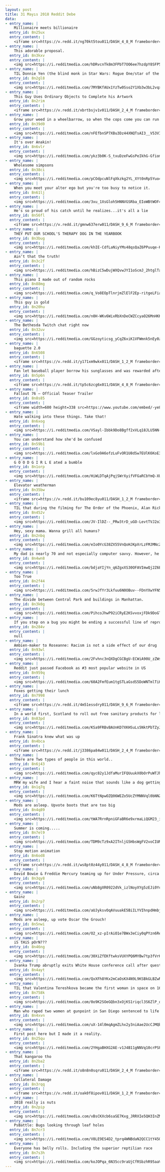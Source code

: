 ```yaml
---
layout: post
title: 31 Mayıs 2018 Reddit Debe
data:
- entry_name: |
    Millionaire meets billionaire
  entry_id: 8n25ux
  entry_content: |
    <iframe src=https://v.redd.it/ng70kt5tou011/DASH_4_8_M frameborder=0></iframe>
- entry_name: |
    This adorable proposal.
  entry_id: 8n3kxv
  entry_content: |
    <img src=https://i.redditmedia.com/hDRvcnTk8m3FPbT7OO6ee7hzdpY8SFP5YNImTRfAMhs.gif?fm=jpg&s=a0e25e223941d9055e4083011b9ac912 frameborder=0>
- entry_name: |
    TIL Donnie Yen (the blind monk in Star Wars: Rogue One/star of the Ip Man films) was once leaving a Hong Kong nightclub with his girlfriend when they were attacked by a gang who had been bothering them earlier in the night. Donnie hospitalised 8 of them.
  entry_id: 8n2gl8
  entry_content: |
    <img src=https://i.redditmedia.com/7MYBKfAUx1YzTw0Sso2Y1Xb3w3bL2vqxsrIPtgO9tmk.jpg?s=1ae55171ff752326f9294e00b339ea13 frameborder=0>
- entry_name: |
    This Guy Uses Ordinary Objects to Complete his Artwork
  entry_id: 8n2rim
  entry_content: |
    <iframe src=https://v.redd.it/xbrtbsjv1v011/DASH_2_4_M frameborder=0></iframe>
- entry_name: |
    Grow your weed in a wheelbarrow, so when the cops come you can run away with it. That’s what grandma always said.
  entry_id: 8n39d0
  entry_content: |
    <img src=https://i.redditmedia.com/nFEfbnSP7XBu3Dz44XNQTsAI3__V53VIGh5N2P1H5Go.jpg?s=c555b01bc28b5dc4af198d4ac98e5af0 frameborder=0>
- entry_name: |
    It's over Anakin!
  entry_id: 8n6vlr
  entry_content: |
    <img src=https://i.redditmedia.com/ykz3b0K-S_txuDzeFwGsPeIkhG-GfiomctvlJOEWLsA.jpg?s=b1af71af8d2fe8c7961f25b7f0554d66 frameborder=0>
- entry_name: |
    Wholesome simpsons
  entry_id: 8n38ci
  entry_content: |
    <img src=https://i.redditmedia.com/pCOdpcuNlFqXkzkg2YL_XYt0nRp5Yuo4iz2sai1sC9Q.jpg?s=f4e76b52400d7091dbc83832c84f1d0f frameborder=0>
- entry_name: |
    When you meet your alter ego but you're too busy to notice it.
  entry_id: 8n61lj
  entry_content: |
    <img src=https://i.redditmedia.com/3xu_1XsGloh5HNNVGSRba_EIoWBtWOF4gSO9A6NcDrc.jpg?s=f461da5d406541dd44d5eb7b2fbfdfaf frameborder=0>
- entry_name: |
    He's so proud of his catch until he realizes...it's all a lie
  entry_id: 8n56fl
  entry_content: |
    <iframe src=https://v.redd.it/gmnw637erw011/DASH_9_6_M frameborder=0></iframe>
- entry_name: |
    THEY PUT OUR SCHOOL'S THERAPY DOG IN THE YEARBOOK
  entry_id: 8n3bug
  entry_content: |
    <img src=https://i.redditmedia.com/khIE-CdfLaNiyYMs48qsQaZ6PPuuqe-KxjChkpWRjsA.jpg?s=0a397a4068436940f525a40377bef598 frameborder=0>
- entry_name: |
    Ain't that the truth!
  entry_id: 8n3c2f
  entry_content: |
    <img src=https://i.redditmedia.com/hBizC5wDujWXQvwJYI1oScmJ_2htglTaHPevmRWXWPQ.jpg?s=93576cbe0a0f26d8fa84f86e6b8d21b4 frameborder=0>
- entry_name: |
    This piano I made out of random rocks
  entry_id: 8n88mg
  entry_content: |
    <img src=https://i.redditmedia.com/q_Vo8EOpTlnrjmZlElF2Ep-ritgeLFiaByRFU_I--38.jpg?s=e69a78dd2704ec835d1d07e0b391ac8a frameborder=0>
- entry_name: |
    This guy is gold
  entry_id: 8n20hu
  entry_content: |
    <img src=https://i.redditmedia.com/n0H-WKv6WixRbXnDeCWZCcyaO26MnHKKN4qVbLJShTQ.jpg?s=b489d41ef1f09161e7d3b7dfd89b53a8 frameborder=0>
- entry_name: |
    The Bethesda Twitch chat right now
  entry_id: 8n32uv
  entry_content: |
    <img src=https://i.redditmedia.com/GGzoyticsg_yCqZ6xiK1VFWmnk5nEy0zXvqsOEcTGIk.png?s=bc9f50e410a18f17baa5a7e016bbdcd0 frameborder=0>
- entry_name: |
    baguette 2.0
  entry_id: 8n6508
  entry_content: |
    <iframe src=https://v.redd.it/y171xm9wkx011/DASH_1_2_M frameborder=0></iframe>
- entry_name: |
    Fan let baseball player borrow his sunglasses and was rewarded afterwards with a game ball
  entry_id: 8n5p6n
  entry_content: |
    <iframe src=https://v.redd.it/tp5c6zcg6x011/DASH_4_8_M frameborder=0></iframe>
- entry_name: |
    Fallout 76 – Official Teaser Trailer
  entry_id: 8n8s85
  entry_content: |
    <iframe width=600 height=338 src=https://www.youtube.com/embed/-ye84Zrqndo?feature=oembed&enablejsapi=1 frameborder=0 allow=autoplay; encrypted-media allowfullscreen></iframe>
- entry_name: |
    Hate walking into these things. Take that!
  entry_id: 8n6xog
  entry_content: |
    <img src=https://i.redditmedia.com/VSayl-Ibbk9Do8Bgff2xVLq18JLU5NN-Mgg6X3Mjvt4.gif?fm=jpg&s=566a98bc2b897484591edac73c671014 frameborder=0>
- entry_name: |
    You can understand how she'd be confused
  entry_id: 8n59b1
  entry_content: |
    <img src=https://i.redditmedia.com/lxGo9A6ofzLuFvOR1U8dSw7EUlK6KoE3OYtWNen7Mu0.jpg?s=2dfea92f7fa75ad9fc1efb9a58814946 frameborder=0>
- entry_name: |
    G O O D G I R L E ated a bumble
  entry_id: 8n1orp
  entry_content: |
    <img src=https://i.redditmedia.com/HiWLDTqAjPqjSWrXyifVFGaRCbYmQ-XUwct4wKIKv94.jpg?s=5e840e48e55cb37ab9047cedb688ddfe frameborder=0>
- entry_name: |
    Elevator weatherman
  entry_id: 8n35bw
  entry_content: |
    <iframe src=https://v.redd.it/bu109ec8yu011/DASH_1_2_M frameborder=0></iframe>
- entry_name: |
    TIL that during the filming for The Order of the Phoenix, Alan Rickman banned Rupert Grint and Matthew Lewis from coming within 5 meters of his new BMW, because during the making of the Goblet of Fire, they spilled milkshake in his other car
  entry_id: 8n452v
  entry_content: |
    <img src=https://i.redditmedia.com/JV-IlDZ--_PRw3trD_uGO-LevtTVJ2o3VXlKeZdDW_k.jpg?s=9aa5e5626e6978a94eeeb44aa23b9e6a frameborder=0>
- entry_name: |
    Hey, sexy mama. Wanna grill all humans?
  entry_id: 8n2nbq
  entry_content: |
    <img src=https://i.redditmedia.com/eIo0YcG38ZX55VnQoHJKpXrLzFMJMNcZwPXgUNC6XLA.jpg?s=835cb90801035eea9cef73b224d4369a frameborder=0>
- entry_name: |
    My dad is nearly 70 and not especially computer savvy. However, he learned an internet saying and put it on my Amazon Christmas gift receipt.
  entry_id: 8n4wn8
  entry_content: |
    <img src=https://i.redditmedia.com/bdjaYIjYn_q6ZgxXS30OFAVImwQj2Z6E6zaFcLBwU9g.jpg?s=087d532cdf883e7a57fc4902fa824767 frameborder=0>
- entry_name: |
    Too True
  entry_id: 8n2f44
  entry_content: |
    <img src=https://i.redditmedia.com/5rwJfYr3Lkfuu6N0OBuv--FDnYXwYFN52m4D_pFuu74.jpg?s=b9416681f51e03577526ad4c97fbaf52 frameborder=0>
- entry_name: |
    The divide between Central Park and buildings in Manhattan.
  entry_id: 8n3k0g
  entry_content: |
    <img src=https://i.redditmedia.com/PihcoJhwP92iCRyE2KSvvoxjFDk9DoGTXpIW3CmNj30.jpg?s=48efa5600c0a301ab69129a22fcfdfa8 frameborder=0>
- entry_name: |
    If you step on a bug you might be ending a successful line of reproduction that goes back for hundreds of millions of years without a second thought
  entry_id: 8n284v
  entry_content: |
    null
- entry_name: |
    Ambien-maker to Roseanne: Racism is not a side effect of our drug
  entry_id: 8n93wl
  entry_content: |
    <img src=https://i.redditmedia.com/2Fvhnc3nQXDgCGCBgU-ECWiA90U_zZWsRdwL50MORB8.jpg?s=f9ccad3b6934a875c5244ad4af3912e0 frameborder=0>
- entry_name: |
    Reddit just passed Facebook as #3 most popular website in US
  entry_id: 8n959q
  entry_content: |
    <img src=https://i.redditmedia.com/60A2FmfEum1tgSTLaGsdS5DoWNTmlTiHXCiu6OnakmU.jpg?s=67c75a8b565c21cc8d229cc5302b46f3 frameborder=0>
- entry_name: |
    Foxes getting their lunch
  entry_id: 8n7998
  entry_content: |
    <iframe src=https://v.redd.it/4m51essdry011/DASH_9_6_M frameborder=0></iframe>
- entry_name: |
    In a world first, Scotland to roll out free sanitary products for low-income women
  entry_id: 8n83pd
  entry_content: |
    <img src=https://i.redditmedia.com/KSa9FRBvBAUnKD7XKHSuLs5NktPbTZyJDmGVilOK0tU.jpg?s=976bea5b96a226f821a75b02e807f821 frameborder=0>
- entry_name: |
    Frank Sinatra knew what was up
  entry_id: 8n4bca
  entry_content: |
    <iframe src=https://v.redd.it/j3386pa84w011/DASH_2_4_M frameborder=0></iframe>
- entry_name: |
    There are Two types of people in this world..
  entry_id: 8n6j43
  entry_content: |
    <img src=https://i.redditmedia.com/qyc82y1JdfaMurIFQUuukX0bOrPuWTJho8sIC87cU3M.jpg?s=e0e331eea7457fbb431e4a81a3133c83 frameborder=0>
- entry_name: |
    MRW my wife and I hear a faint noise that sounds like a dog getting ready to puke
  entry_id: 8n1q7q
  entry_content: |
    <img src=https://i.redditmedia.com/K6TtNpwOZQ06WEZo5UcZYMNNVql0bNNZ2GzqVF9PKxU.gif?fm=jpg&s=54a081c31405fad5c12fc646ba2b4cd5 frameborder=0>
- entry_name: |
    Mods are asleep. Upvote boots that are too big
  entry_id: 8n4q89
  entry_content: |
    <img src=https://i.redditmedia.com/tWA7RrnRpniGFaBR6e9xrmaLiQGM23_iDzNuQ0aEVZ4.jpg?s=6ae49ac81b325882723c2e31124e7466 frameborder=0>
- entry_name: |
    Summer is coming.....
  entry_id: 8n7el9
  entry_content: |
    <img src=https://i.redditmedia.com/TDM9cTz9xA2ITnljG5HbsWgFV2voCIUMYHWCvxkaxH4.jpg?s=51c3c240e82ac03615d4b8b1a6d27309 frameborder=0>
- entry_name: |
    Stop motion animation
  entry_id: 8n6od8
  entry_content: |
    <iframe src=https://v.redd.it/ws8pt0z44y011/DASH_4_8_M frameborder=0></iframe>
- entry_name: |
    David Bowie & Freddie Mercury teaming up for Under Pressure, circa 1982.
  entry_id: 8n3qy8
  entry_content: |
    <img src=https://i.redditmedia.com/uNb8gXR0922dVk_izlNoyXYg5zEJi0Ycsv2ZmUD6R8U.jpg?s=95045d7a5b5cbdc23434d30ff77a2042 frameborder=0>
- entry_name: |
    Gainz
  entry_id: 8n2rp7
  entry_content: |
    <img src=https://i.redditmedia.com/aUJyksvOqAVuuakE5BiILYVIhnpdHmbjtbK_7MoL3y4.jpg?s=b4c53613085498cf7a968c7f9b7ed4aa frameborder=0>
- entry_name: |
    Mods are asleep, up vote Oscar the Grouch!
  entry_id: 8n5nwi
  entry_content: |
    <img src=https://i.redditmedia.com/O2_xz-pIrAiO1e7BWx3eCiy0qPYzn6ReExm-SAYtrD4.jpg?s=b0bc6c7a4fe101ef18d122ea1543a96c frameborder=0>
- entry_name: |
    iS tHiS pOrN???
  entry_id: 8n46ng
  entry_content: |
    <img src=https://i.redditmedia.com/30XiZfEKftwksVUXYPQ6MYBw7tp3fVrHoxADjjP9KBk.jpg?s=adf348c5523e8a3ea267245bf103512e frameborder=0>
- entry_name: |
    Ivanka Trump abruptly exits White House conference call after questions on Chinese trademarks
  entry_id: 8n4ayt
  entry_content: |
    <img src=https://i.redditmedia.com/QxXFh8YKx2mCaOsKX4N9L9KSBkGLBZwN2FkSSgUV0y4.jpg?s=98114d5687373a96b30ed7a24d3ae2ce frameborder=0>
- entry_name: |
    TIL that Valentina Tereshkova became the first woman in space on 16 June 1963, where she spent three days orbiting the Earth 48 times, and is the only woman to have completed a solo space mission
  entry_id: 8n758k
  entry_content: |
    <img src=https://i.redditmedia.com/0o9K2SOeGQbn3xOjKS1riqcl3S6ZlP_qAg18xCwosMM.jpg?s=cd24908f50bac653dcf77922226f9e10 frameborder=0>
- entry_name: |
    Man who raped two women at gunpoint in San Diego sentenced to life
  entry_id: 8n4xvn
  entry_content: |
    <img src=https://i.redditmedia.com/uX-14l0mqAgmZLhx2y3niAae2UcCJMQbsAbr58ztQTI.jpg?s=6d0882ea6c166fc681f5f0a9c92fb181 frameborder=0>
- entry_name: |
    First post here but I made it a reality.
  entry_id: 8n25qu
  entry_content: |
    <img src=https://i.redditmedia.com/2YHgaBHXG2AE-v1J4B11gNNVq10crPSFIFzx4EGZbmU.jpg?s=90bcb94162e31e3c597c89d78184a18a frameborder=0>
- entry_name: |
    That kangaroo tho
  entry_id: 8n2ba2
  entry_content: |
    <iframe src=https://v.redd.it/o8n8n0sqru011/DASH_2_4_M frameborder=0></iframe>
- entry_name: |
    Collateral Damage
  entry_id: 8n3rqq
  entry_content: |
    <iframe src=https://v.redd.it/oak0f8ipov011/DASH_1_2_M frameborder=0></iframe>
- entry_name: |
    2018 really is nuts
  entry_id: 8n2pip
  entry_content: |
    <img src=https://i.redditmedia.com/vBsCKXcb6saSE7Kxg_JRRXIe5QH3InZMhesrtFP8RvQ.jpg?s=b982441b018e429cac410de4a14102ed frameborder=0>
- entry_name: |
    PsBattle: Bugs looking through leaf holes
  entry_id: 8n7cr3
  entry_content: |
    <img src=https://i.redditmedia.com/V8LE9ES4D2_tprq4WNBdaN2QCC1tY45QrDtXEOYNEZA.jpg?s=1bfbdd06d90ae6860b9d65213995c87a frameborder=0>
- entry_name: |
    Everyone has belly rolls. Including the superior reptilian race
  entry_id: 8n7s3h
  entry_content: |
    <img src=https://i.redditmedia.com/koJOPqa_6N35cc9raUjCfRSbzhR95aaV6m1OJ3qZv08.jpg?s=724aa0eabea1b60b3d8698a199c3e320 frameborder=0>
---
```

